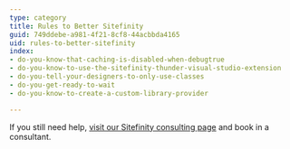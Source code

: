 ```yaml
---
type: category
title: Rules to Better Sitefinity
guid: 749ddebe-a981-4f21-8cf8-44acbbda4165
uid: rules-to-better-sitefinity
index:
- do-you-know-that-caching-is-disabled-when-debugtrue
- do-you-know-to-use-the-sitefinity-thunder-visual-studio-extension
- do-you-tell-your-designers-to-only-use-classes
- do-you-get-ready-to-wait
- do-you-know-to-create-a-custom-library-provider

---
```

If you still need help, [visit our Sitefinity consulting page](https&#58;//www.ssw.com.au/ssw/Consulting/Sitefinity.aspx) and book in a consultant.

